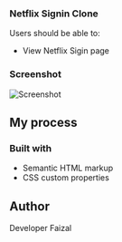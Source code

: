 
### Netflix Signin Clone

Users should be able to:

- View Netflix Sigin page

### Screenshot

![Screenshot](https://github.com/faizalap14/Netflix-Signin-Clone/assets/115767098/7dac1e7c-3830-4c6c-8427-52fb76161a0d)



## My process

### Built with

- Semantic HTML markup
- CSS custom properties

## Author
Developer Faizal


